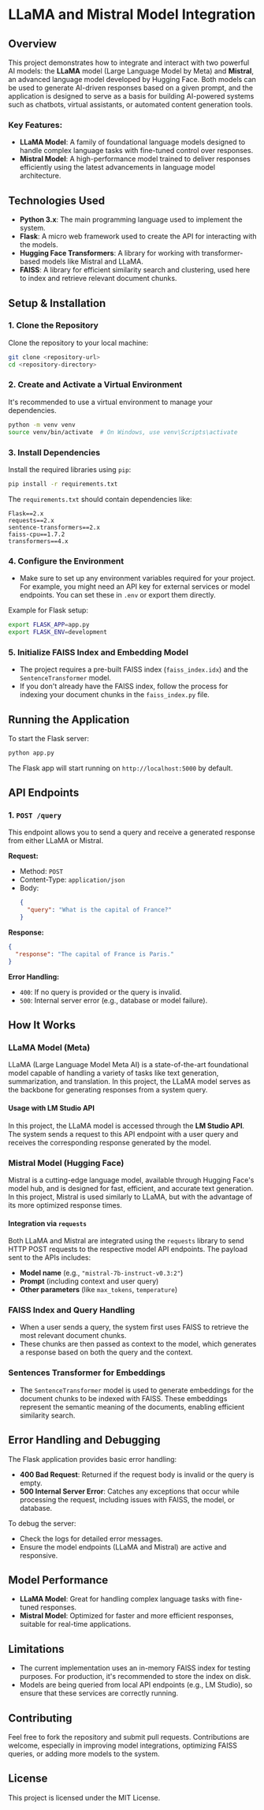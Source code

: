 # **LLaMA and Mistral Model Integration**

## **Overview**
This project demonstrates how to integrate and interact with two powerful AI models: the **LLaMA** model (Large Language Model by Meta) and **Mistral**, an advanced language model developed by Hugging Face. Both models can be used to generate AI-driven responses based on a given prompt, and the application is designed to serve as a basis for building AI-powered systems such as chatbots, virtual assistants, or automated content generation tools.

### **Key Features:**
- **LLaMA Model**: A family of foundational language models designed to handle complex language tasks with fine-tuned control over responses.
- **Mistral Model**: A high-performance model trained to deliver responses efficiently using the latest advancements in language model architecture.

## **Technologies Used**
- **Python 3.x**: The main programming language used to implement the system.
- **Flask**: A micro web framework used to create the API for interacting with the models.
- **Hugging Face Transformers**: A library for working with transformer-based models like Mistral and LLaMA.
- **FAISS**: A library for efficient similarity search and clustering, used here to index and retrieve relevant document chunks.

## **Setup & Installation**

### 1. **Clone the Repository**
   Clone the repository to your local machine:

   ```bash
   git clone <repository-url>
   cd <repository-directory>
   ```

### 2. **Create and Activate a Virtual Environment**
   It's recommended to use a virtual environment to manage your dependencies.

   ```bash
   python -m venv venv
   source venv/bin/activate  # On Windows, use venv\Scripts\activate
   ```

### 3. **Install Dependencies**
   Install the required libraries using `pip`:

   ```bash
   pip install -r requirements.txt
   ```

   The `requirements.txt` should contain dependencies like:
   ```text
   Flask==2.x
   requests==2.x
   sentence-transformers==2.x
   faiss-cpu==1.7.2
   transformers==4.x
   ```

### 4. **Configure the Environment**

   - Make sure to set up any environment variables required for your project. For example, you might need an API key for external services or model endpoints. You can set these in `.env` or export them directly.

   Example for Flask setup:
   ```bash
   export FLASK_APP=app.py
   export FLASK_ENV=development
   ```

### 5. **Initialize FAISS Index and Embedding Model**

   - The project requires a pre-built FAISS index (`faiss_index.idx`) and the `SentenceTransformer` model.
   - If you don't already have the FAISS index, follow the process for indexing your document chunks in the `faiss_index.py` file.

## **Running the Application**

To start the Flask server:

```bash
python app.py
```

The Flask app will start running on `http://localhost:5000` by default.

## **API Endpoints**

### 1. **`POST /query`**
   This endpoint allows you to send a query and receive a generated response from either LLaMA or Mistral.

   **Request:**
   - Method: `POST`
   - Content-Type: `application/json`
   - Body:
     ```json
     {
       "query": "What is the capital of France?"
     }
     ```

   **Response:**
   ```json
   {
     "response": "The capital of France is Paris."
   }
   ```

   **Error Handling:**
   - `400`: If no query is provided or the query is invalid.
   - `500`: Internal server error (e.g., database or model failure).

## **How It Works**

### **LLaMA Model (Meta)**
LLaMA (Large Language Model Meta AI) is a state-of-the-art foundational model capable of handling a variety of tasks like text generation, summarization, and translation. In this project, the LLaMA model serves as the backbone for generating responses from a system query. 

#### **Usage with LM Studio API**
In this project, the LLaMA model is accessed through the **LM Studio API**. The system sends a request to this API endpoint with a user query and receives the corresponding response generated by the model.

### **Mistral Model (Hugging Face)**
Mistral is a cutting-edge language model, available through Hugging Face's model hub, and is designed for fast, efficient, and accurate text generation. In this project, Mistral is used similarly to LLaMA, but with the advantage of its more optimized response times.

#### **Integration via `requests`**
Both LLaMA and Mistral are integrated using the `requests` library to send HTTP POST requests to the respective model API endpoints. The payload sent to the APIs includes:
- **Model name** (e.g., `"mistral-7b-instruct-v0.3:2"`)
- **Prompt** (including context and user query)
- **Other parameters** (like `max_tokens`, `temperature`)

### **FAISS Index and Query Handling**
   - When a user sends a query, the system first uses FAISS to retrieve the most relevant document chunks.
   - These chunks are then passed as context to the model, which generates a response based on both the query and the context.

### **Sentences Transformer for Embeddings**
   - The `SentenceTransformer` model is used to generate embeddings for the document chunks to be indexed with FAISS. These embeddings represent the semantic meaning of the documents, enabling efficient similarity search.

## **Error Handling and Debugging**
   The Flask application provides basic error handling:
   - **400 Bad Request**: Returned if the request body is invalid or the query is empty.
   - **500 Internal Server Error**: Catches any exceptions that occur while processing the request, including issues with FAISS, the model, or database.

To debug the server:
- Check the logs for detailed error messages.
- Ensure the model endpoints (LLaMA and Mistral) are active and responsive.

## **Model Performance**
- **LLaMA Model**: Great for handling complex language tasks with fine-tuned responses.
- **Mistral Model**: Optimized for faster and more efficient responses, suitable for real-time applications.

## **Limitations**
- The current implementation uses an in-memory FAISS index for testing purposes. For production, it's recommended to store the index on disk.
- Models are being queried from local API endpoints (e.g., LM Studio), so ensure that these services are correctly running.

## **Contributing**
Feel free to fork the repository and submit pull requests. Contributions are welcome, especially in improving model integrations, optimizing FAISS queries, or adding more models to the system.

## **License**
This project is licensed under the MIT License.
